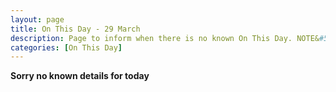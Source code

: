 ```yaml
---
layout: page
title: On This Day - 29 March
description: Page to inform when there is no known On This Day. NOTE&#58; There may still be comments.
categories: [On This Day]
---
```


**Sorry no known details for today**

